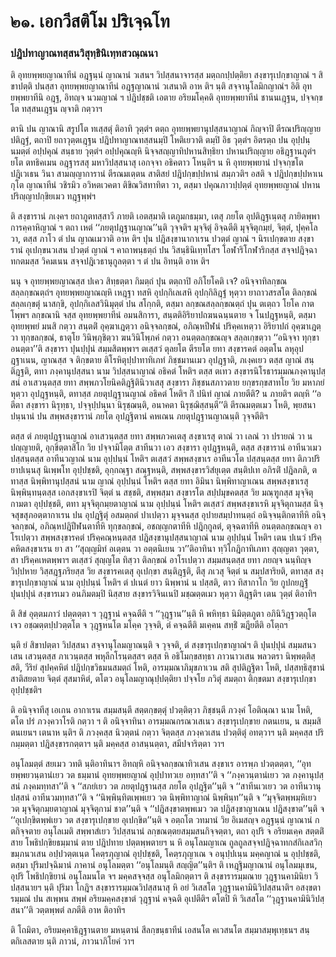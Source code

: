 <h1>๒๑. เอกวีสติโม ปริเจฺฉโท</h1>
<h3>ปฎิปทาญาณทสฺสนวิสุทฺธินิเทฺทสวณฺณนา</h3>
<p> ติ   อุทยพฺพยญาณาทีนํ อฎฺฐนฺนํ ญาณานํ วเสนฯ วิปสฺสนาจารสฺส มตฺถกปฺปตฺติยา สงฺขารุเปกฺขาญาณํ ฯ สิขาปตฺติ ปนสฺสา อุทยพฺพยญาณาทีนํ อฎฺฐญาณานํ วเสนาติ อาห ติฯ นฺติ สจฺจานุโลมิกญาณํฯ อิติ อุทยพฺพยาทีนิ อฎฺฐ, อิทญฺจ นวมญาณํ ฯ ปฎิปชฺชติ เอตาย อริยมโคฺคติ  อุทยพฺพยาทีนํ ชานนเฎฺฐน, ปจฺจกฺขโต ทสฺสนเฎฺฐน ญฺจาติ กตฺวาฯ</p>


<p> ตานิ ปน ญาณานิ สรูปโต ทเสฺสตุํ ติอาทิ วุตฺตํฯ ตตฺถ อุทยพฺพยานุปสฺสนาญาณํ กิญฺจาปิ ตีรณปริญฺญาย ปติฎฺฐํ, ตถาปิ ยถาวุตฺตเฎฺฐน ปฎิปทาญาณทสฺสนมฺปิ โหติเยวาติ ตมฺปิ อิธ วุตฺตํฯ อิตรตฺถ ปน อุปฺปนฺนมตฺตํ อปฺปคุณํ สนฺธาย วุตฺตํฯ อปฺปคุณญฺหิ นิจฺจสญฺญาทิปหานสิทฺธิยา ปหานปริญฺญาย อธิฎฺฐานภูตํฯ ยโต ตทธิคเมน อฎฺฐารสสุ มหาวิปสฺสนาสุ เอกจฺจา อธิคตาว โหนฺติฯ น หิ อุทยพฺพยานํ ปจฺจกฺขโต ปฎิเวเธน วินา สามญฺญาการานํ ตีรณมเตฺตน สาติสยํ ปฎิปกฺขปฺปหานํ สมฺภวติฯ อสติ จ ปฎิปกฺขปฺปหาเน กุโต ญาณาทีนํ วชิรมิว อวิหตเวคตา ติขิณวิสทาทิตา วา, ตสฺมา ปคุณภาวปฺปตฺตํ อุทยพฺพยญาณํ ปหานปริญฺญาปกฺขิยเมว ทฎฺฐพฺพํฯ</p>


<p> ติ สงฺขารานํ ภเงฺคฯ ยถาภูตทสฺสาวี ภายติ เอตสฺมาติ  เตภูมกธมฺมา, เตสุ ภยโต  อุปติฎฺฐเนฺตสุ ภายิตพฺพาการคฺคาหิญาณํ ฯ ตถา เหตํ ‘‘ภยตุปฎฺฐานญาณ’’นฺติ วุจฺจติฯ มุจฺจิตุํ อิจฺฉตีติ มุจฺจิตุกมฺยํ, จิตฺตํ, ปุคฺคโล วา, ตสฺส ภาโว  ตํ ปน ญาณเมวาติ อาห ติฯ ปุน ปฎิสงฺขานากาเรน ปวตฺตํ ญาณํ ฯ นิรเปกฺขตาย สงฺขารานํ อุเปกฺขนวเสน ปวตฺตํ ญาณํ ฯ คาถาพนฺธตฺถํ ปน วิสนฺธินิเทฺทโสฯ โอฬาริโกฬาริกสฺส สจฺจปฎิจฺฉาทกตมสฺส  วิคมเนน สจฺจปฎิเวธานุกูลตฺตา ฯ ตํ ปน อิทนฺติ อาห ติฯ</p>


<p> นนุ จ อุทยพฺพยญาณสฺส ปเคว สิทฺธตฺตา กิมตฺถํ ปุน ตตฺถาปิ อภิโยโคติ เจ? อนิจฺจาทิลกฺขณสลฺลกฺขณตฺถํฯ อุทยพฺพยญาณญฺหิ เหฎฺฐา ทสหิ อุปกฺกิเลเสหิ อุปกฺกิลิฎฺฐํ หุตฺวา ยาถาวสรสโต ติลกฺขณํ สลฺลเกฺขตุํ นาสกฺขิ, อุปกฺกิเลสวินิมุตฺตํ ปน สโกฺกติ, ตสฺมา ลกฺขณสลฺลกฺขณตฺถํ ปุน ตเตฺถว โยโค กาตโพฺพฯ ลกฺขณานิ จสฺส อุทยพฺพยาทีนํ อมนสิการา, สนฺตติอิริยาปถฆนฉนฺนตาย จ โนปฎฺฐหนฺติ, ตสฺมา อุทยพฺพยํ มนสิ กตฺวา สนฺตติํ อุคฺฆาเฎตฺวา อนิจฺจลกฺขณํ, อภิณฺหปีฬนํ ปริคฺคเหตฺวา อิริยาปถํ อุคฺฆาเฎตฺวา ทุกฺขลกฺขณํ, ธาตุโย วินิพฺภุชิตฺวา ฆนวินิโพฺภคํ กตฺวา อนตฺตลกฺขณญฺจ สลฺลเกฺขตฺวา ‘‘อนิจฺจา ทุกฺขา อนตฺตา’’ติ สงฺขารา ปุนปฺปุนํ สมฺมสิตพฺพาฯ ตเสฺสวํ ตุลยโต ตีรยโต ยทา สงฺขารคตํ อตฺตโน ลหุอุปฎฺฐาเนน, ญาณสฺส จ ติกฺขตาย ติโรหิตุปฺปาทาทิเภทํ ภิชฺชมานเมว อุปฎฺฐาติ, ภเงฺคเยว ตสฺส ญาณํ สนฺติฎฺฐติ, ตทา ภงฺคานุปสฺสนา นาม วิปสฺสนาญาณํ อธิคตํ โหติฯ ตสฺส ตเทว สงฺขารนิโรธารมฺมณภงฺคานุปสฺสนํ อาเสวนฺตสฺส ยทา  สพฺพภวโยนิคติฎฺฐิตินิวาเสสุ สงฺขารา ภิชฺชนสภาวตาย ยกฺขรกฺขสาทโย วิย มหาภยํ หุตฺวา อุปฎฺฐหนฺติ, ตทาสฺส ภยตุปฎฺฐานญาณํ อธิคตํ โหติฯ กิํ ปนิทํ ญาณํ ภายตีติ? น ภายติฯ ตญฺหิ ‘‘อตีตา สงฺขารา นิรุทฺธา, ปจฺจุปฺปนฺนา นิรุชฺฌนฺติ, อนาคตา นิรุชฺฌิสฺสนฺตี’’ติ ตีรณมตฺตเมว โหติ, พฺยสนาปนฺนานํ ปน สพฺพสงฺขารานํ ภยโต อุปฎฺฐิตานํ คหเณน ภยตุปฎฺฐานญาณนฺติ วุจฺจตีติฯ</p>


<p>ตสฺส ตํ ภยตุปฎฺฐานญาณํ อาเสวนฺตสฺส ยทา สพฺพภวคเตสุ สงฺขาเรสุ ตาณํ วา เลณํ วา ปรายณํ วา น ปญฺญายติ, อุกฺขิตฺตาสิโก วิย ปจฺจามิโตฺต สาทีนวา เอว สงฺขารา อุปฎฺฐหนฺติ, ตสฺส สงฺขารานํ อาทีนวเมว ปสฺสนฺตสฺส อาทีนวญาณํ นาม อุปฺปนฺนํ โหติฯ ตเสฺสวํ สพฺพสงฺขาเร อาทีนวโต ปสฺสนฺตสฺส ยทา ติภวปริยาปเนฺนสุ นิเพฺพโท อุปฺปชฺชติ, อุกฺกณฺฐา สณฺฐหนฺติ, สพฺพสงฺขารวิสํยุเตฺต สนฺติปเท อภิรติํ ปฎิลภติ, ตทาสฺส นิพฺพิทานุปสฺสนํ นาม ญาณํ อุปฺปนฺนํ โหติฯ ตสฺส ยทา อิมินา นิพฺพิทาญาเณน สพฺพสงฺขาเรสุ นิพฺพินฺทนฺตสฺส เอกสงฺขาเรปิ จิตฺตํ น สชฺชติ, สพฺพสฺมา สงฺขารโต สปฺปมุขคตสฺส วิย มณฺฑูกสฺส มุจฺจิตุกามตา อุปฺปชฺชติ, ตทา มุจฺจิตุกมฺยตาญาณํ นาม อุปฺปนฺนํ โหติฯ ตเสฺสวํ สพฺพสงฺขาเรหิ มุจฺจิตุกามสฺส นิจฺจสุขสุภอตฺตากาเรน ปน อุปฎฺฐิตุํ อสมตฺถตํ ปาเปตฺวา มุจฺจนสฺส  อุปายสมฺปาทนตฺถํ อนิจฺจนฺติกตาทีหิ อนิจฺจลกฺขณํ, อภิณฺหปฎิปีฬนตาทีหิ ทุกฺขลกฺขณํ, อชญฺญกตาทีหิ ปฎิกฺกูลตํ, ตุจฺฉตาทีหิ อนตฺตลกฺขณญฺจ อาโรเปตฺวา สพฺพสงฺขารคตํ ปริคฺคณฺหนฺตสฺส ปฎิสงฺขานุปสฺสนาญาณํ นาม อุปฺปนฺนํ โหติฯ เตน ปเนวํ ปริคฺคหิตสงฺขาเรน ยา สา ‘‘สุญฺญมิทํ อเตฺตน วา อตฺตนิเยน วา’’ติอาทินา ทฺวิโกฎิกาทิเภทา สุญฺญตา วุตฺตา, สา  ปริคฺคเหตพฺพาฯ ตเสฺสวํ สุญฺญโต ทิสฺวา ติลกฺขณํ อาโรเปตฺวา สมฺมสนฺตสฺส ยทา ภยญฺจ นนฺทิญฺจ วิปฺปหาย วิสฺสฎฺฐภริยสฺส วิย สงฺขารคเตสุ อุเปกฺขา สนฺติฎฺฐติ, ตีสุ ภเวสุ จิตฺตํ น สมฺปสาริยติ, ตทาสฺส สงฺขารุเปกฺขาญาณํ นาม อุปฺปนฺนํ โหติฯ ตํ ปเนตํ ยาว นิพฺพานํ น ปสฺสติ, ตาว ทิสากาโก วิย กูปกยฎฺฐิํ ปุนปฺปุนํ สงฺขารเมว อนภิมตมฺปิ นิสฺสาย สงฺขารวิจินเนปิ มชฺฌตฺตเมว หุตฺวา ติฎฺฐติฯ เตน วุตฺตํ ติอาทิฯ</p>


<p> ติ สิขํ อุตฺตมภาวํ ปตฺตตฺตา ฯ วุฎฺฐานํ คจฺฉตีติ ฯ ‘‘วุฎฺฐาน’’นฺติ หิ พหิทฺธา นิมิตฺตภูตา อภินิวิฎฺฐวตฺถุโต เจว อชฺฌตฺตปฺปวตฺตโต จ วุฎฺฐหนโต มโคฺค วุจฺจติ, ตํ คจฺฉตีติ  มเคฺคน สทฺธิํ ฆฎียตีติ อโตฺถฯ</p>


<p> นฺติ ยํ สิขาปตฺตา วิปสฺสนา สจฺจานุโลมญาณนฺติ จ วุจฺจติ, ตํ สงฺขารุเปกฺขาญาณํฯ ติ ปุนปฺปุนํ สมฺมสนวเสน เสวนฺตสฺส ภาเวนฺตสฺส พหุลีกโรนฺตสฺสฯ ตสฺส หิ อธิโมกฺขสทฺธา ภาวนาวเสน พลวตรา นิพฺพตฺติสฺสติ, วีริยํ สุปคฺคหิตํ ปฎิปกฺขวิธมนสมตฺถํ โหติ, อารมฺมณาภิมุขภาเวน สติ สุปติฎฺฐิตา โหติ, ปสฺสทฺธิสุขานํ สาติสยตาย จิตฺตํ สุสมาหิตํ, ตโตว อนุโลมญาณุปฺปตฺติยา ปจฺจโย ภวิตุํ สมตฺถา ติกฺขตมา สงฺขารุเปกฺขา อุปฺปชฺชติฯ</p>


<p> ติ อนิจฺจาทีสุ เอเกน อากาเรน สมฺมสนฺตี สตฺตกฺขตฺตุํ ปวตฺติตฺวา ภิชฺชนฺตี ภวงฺคํ โอติณฺณา นาม โหติ, ตโต ปรํ ภวงฺควาโรติ กตฺวา ฯ ติ อนิจฺจาทินา อารมฺมณกรณวเสเนว สงฺขารุเปกฺขาย กตนเยน, น สมฺมสิตนเยนฯ เตนาห นฺติฯ ติ ภวงฺคสฺส นิวตฺตนํ กตฺวา จิตฺตสฺส ภวงฺควเสน ปวตฺติตุํ อทตฺวาฯ นฺติ มคฺคสฺส  ปริกมฺมตฺตา ปฎิสงฺขารกตฺตาฯ นฺติ มคฺคสฺส อาสนฺนตฺตา, สมีปจาริตฺตา วาฯ</p>


<p> อนุโลมตฺตํ สยเมว วทติ นฺติอาทินาฯ อิทญฺหิ อนิจฺจลกฺขณาทิวเสน สงฺขาเร อารพฺภ ปวตฺตตฺตา, ‘‘อุทยพฺพยวนฺตานํเยว วต ธมฺมานํ อุทยพฺพยญาณํ อุปฺปาทวเย อทฺทสา’’ติ จ ‘‘ภงฺควนฺตานํเยว วต ภงฺคานุปสฺสนํ ภงฺคมทฺทสา’’ติ จ ‘‘สภยํเยว วต ภยตุปฎฺฐานสฺส ภยโต อุปฎฺฐิต’’นฺติ จ ‘‘สาทีนเวเยว วต อาทีนวานุปสฺสนํ อาทีนวมทฺทสา’’ติ จ ‘‘นิพฺพินฺทิตเพฺพเยว วต นิพฺพิทาญาณํ นิพฺพินฺท’’นฺติ จ ‘‘มุจฺจิตพฺพมฺหิเยว วต มุจฺจิตุกมฺยตาญาณํ มุจฺจิตุกามํ ชาต’’นฺติ จ ‘‘ปฎิสงฺขาตพฺพเมว วต ปฎิสงฺขาญาเณน ปฎิสงฺขาต’’นฺติ จ ‘‘อุเปกฺขิตพฺพํเยว วต สงฺขารุเปกฺขาย อุเปกฺขิต’’นฺติ จ อตฺถโต วทมานํ วิย อิเมสญฺจ อฎฺฐนฺนํ ญาณานํ กตกิจฺจตาย อนุโลเมติ สพฺพาสํเยว วิปสฺสนานํ ลกฺขณตฺตยสมฺมสนกิจฺจตฺตา, ตถา อุปริ จ อริยมเคฺค สตฺตติํสาย โพธิปกฺขิยธมฺมานํ ตาย ปฎิปทาย ปตฺตพฺพตายฯ น หิ อนุโลมญาเณ ถูลถูลสจฺจปฎิจฺฉาทกสํกิเลสวิกฺขมฺภนวเสน อปฺปวตฺตเนฺต โคตฺรภุญาณํ อุปฺปชฺชติ, โคตฺรภุญาเณ จ อนุปฺปเนฺน มคฺคญาณํ น อุปฺปชฺชติ, ตสฺมา ปุริมปจฺฉิมานํ ภาคานํ อนุโลมตฺตา ‘‘อนุโลมนฺติ สญฺญิต’’นฺติฯ ติ เหฎฺฐิมญาณานํ อนุโลมมุเขน, อุปริ โพธิปกฺขิยานํ อนุโลมนโต จฯ  มคฺคสจฺจสฺส อนุโลมิกตฺตาฯ ติ สงฺขารารมฺมณาย วุฎฺฐานคามินิยา  วิปสฺสนายฯ นฺติ ปุริมา โกฎิฯ สงฺขารารมฺมณวิปสฺสนาสุ หิ อยํ วิเสสโต วุฎฺฐานคามินิวิปสฺสนาติฯ อสงฺขตารมฺมณํ ปน สเพฺพน สพฺพํ อริยมคฺคสงฺขาตํ วุฎฺฐานํ คจฺฉติ อุเปตีติฯ ตโตปิ หิ วิเสสโต ‘‘วุฎฺฐานคามินิวิปสฺสนา’’ติ วตฺตพฺพตํ ลภตีติ อาห ติอาทิฯ</p>


<p> ติ โถมิตา, อริยมคฺคาธิฎฺฐานตาย มหนฺตานํ สีลกฺขนฺธาทีนํ เอสนโต คเวสนโต  สมฺมาสมฺพุเทฺธนฯ สนฺตกิเลสตาย นฺติ ภาวนํ, ภาวนาภิโยคํ วาฯ</p>

</p>

</p>

</p>





